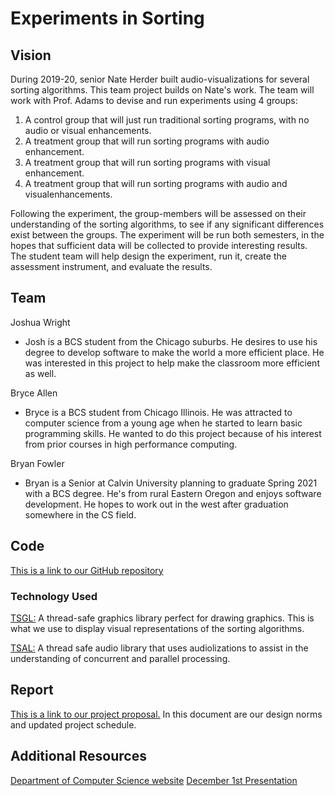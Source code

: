 # Experiments in Sorting

## Vision
During 2019-20, senior Nate Herder built ​audio-visualizations​ for several sorting algorithms. This team project builds on Nate's work. The team will work with Prof. Adams to devise and run experiments using 4 groups:
1. A control group that will just run traditional sorting programs, with no audio or visual enhancements.
2. A treatment group that will run sorting programs with audio enhancement.
3. A treatment group that will run sorting programs with visual enhancement.
4. A treatment group that will run sorting programs with audio and visualenhancements.

Following the experiment, the group-members will be assessed on their understanding of the sorting algorithms, to see if any significant differences exist between the groups. The experiment will be run both semesters, in the hopes that sufficient data will be collected to provide interesting results. The student team will help design the experiment, run it, create the assessment instrument, and evaluate the results.

## Team
Joshua Wright
* Josh is a BCS student from the Chicago suburbs. He desires to use his degree to develop software to make the world a more efficient place. He was interested in this project to help make the classroom more efficient as well.

Bryce Allen
* Bryce is a BCS student from Chicago Illinois. He was attracted to computer science from a young age when he started to learn basic programming skills. He wanted to do this project because of his interest from prior courses in high performance computing.

Bryan Fowler
* Bryan is a Senior at Calvin University planning to graduate Spring 2021 with a BCS degree. He's from rural Eastern Oregon and enjoys software development. He hopes to work out in the west after graduation somewhere in the CS field. 

## Code
[This is a link to our GitHub repository](https://github.com/experiments-in-sorting/tsal-sorting)

### Technology Used
[TSGL:](https://github.com/Calvin-CS/TSGL) A thread-safe graphics library perfect for drawing graphics. This is what we use to display visual representations of the sorting algorithms. 

[TSAL:](https://github.com/Calvin-CS/TSAL) A thread safe audio library that uses audiolizations to assist in the understanding of concurrent and parallel processing.

## Report
[This is a link to our project proposal.](https://github.com/experiments-in-sorting/experiments-in-sorting.github.io/blob/main/Project%20Proposal.pdf) In this document are our design norms and updated project schedule. 

## Additional Resources
[Department of Computer Science website](https://computing.calvin.edu/)
[December 1st Presentation](https://github.com/experiments-in-sorting/experiments-in-sorting.github.io/blob/main/Dec.%201st%20Presentation.pdf)
